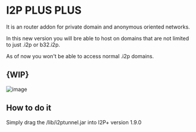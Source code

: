 # I2P PLUS PLUS
It is an router addon for private domain and anonymous oriented networks.

In this new version you will bre able to host on domains that are not limited to just .i2p or b32.i2p.

As of now you won't be able to access normal .i2p domains.

## {WIP}
![image](https://user-images.githubusercontent.com/50222317/233504525-df186337-fc50-4331-8906-826ec1e81900.png)
## How to do it

Simply drag the /lib/i2ptunnel.jar into I2P+ version 1.9.0 
